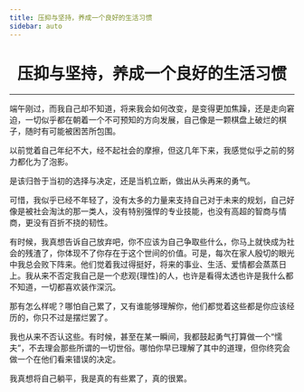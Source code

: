 ```yaml
---
title: 压抑与坚持，养成一个良好的生活习惯
sidebar: auto
---
```


#  <center>压抑与坚持，养成一个良好的生活习惯</center>

***

端午刚过，而我自己却不知道，将来我会如何改变，是变得更加焦躁，还是走向窘迫，一切似乎都在朝着一个不可预知的方向发展，自己像是一颗棋盘上破烂的棋子，随时有可能被困苦所包围。

以前觉着自己年纪不大，经不起社会的摩擦，但这几年下来，我感觉似乎之前的努力都化为了泡影。

是该归咎于当初的选择与决定，还是当机立断，做出从头再来的勇气。

可惜，我似乎已经不年轻了，没有太多的力量来支持自己对于未来的规划，自己好像是被社会淘汰的那一类人，没有特别强悍的专业技能，也没有高超的智商与情商，更没有百折不挠的韧性。

有时候，我真想告诉自己放弃吧，你不应该为自己争取些什么，你马上就快成为社会的残渣了，你体现不了你存在于这个世间的价值。可是，每次在家人殷切的眼光中我总会败下阵来。他们觉着我过得挺好，将来的事业、生活、爱情都会蒸蒸日上。我从来不否定我自己是一个悲观{理性}的人，也许是看得太透也许是我什么都不知道，一切都喜欢装作深沉。

那有怎么样呢？哪怕自己累了，又有谁能够理解你，他们都觉着这些都是你应该经历的，你只不过是摆烂罢了。

我也从来不否认这些。有时候，甚至在某一瞬间，我都鼓起勇气打算做一个“懦夫”，不去理会那些所谓的一切世俗。哪怕你早已理解了其中的道理，但你终究会做一个在他们看来错误的决定。

我真想将自己躺平，我是真的有些累了，真的很累。